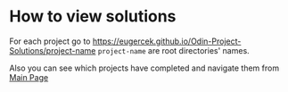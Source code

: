# How to view solutions

For each project go to https://eugercek.github.io/Odin-Project-Solutions/project-name `project-name`
are root directories' names.

Also you can see which projects have completed and navigate them from [Main Page](https://eugercek.github.io/Odin-Project-Solutions/)
